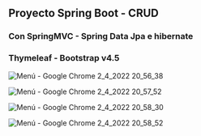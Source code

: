 
## Proyecto Spring Boot - CRUD
### Con SpringMVC - Spring Data Jpa e hibernate
### Thymeleaf - Bootstrap v4.5

![Menú - Google Chrome 2_4_2022 20_56_38](https://user-images.githubusercontent.com/88462536/161405753-620be160-10c5-4f4e-a42a-951f6aef1700.png)

![Menú - Google Chrome 2_4_2022 20_57_52](https://user-images.githubusercontent.com/88462536/161405755-a08b559a-0caf-4605-a0e5-95ba2ac68024.png)

![Menú - Google Chrome 2_4_2022 20_58_30](https://user-images.githubusercontent.com/88462536/161405759-fd20deb3-a6b1-460c-82c0-f4ec9762f94e.png)

![Menú - Google Chrome 2_4_2022 20_58_52](https://user-images.githubusercontent.com/88462536/161405762-7a08e1b6-f91f-429d-8df6-f7a5138c7c7d.png)
